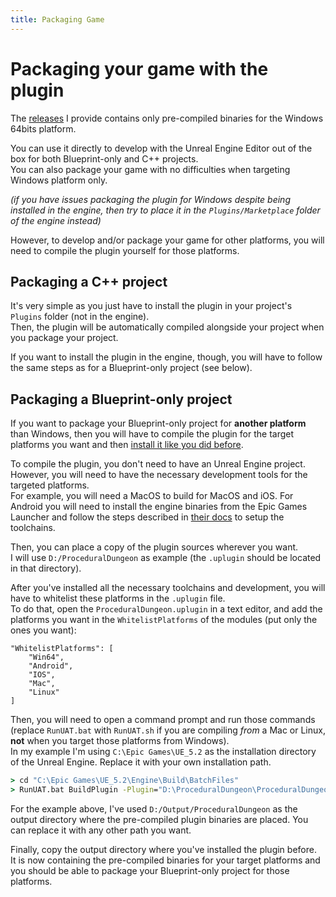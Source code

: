```yaml
---
title: Packaging Game
---
```


# Packaging your game with the plugin

The [releases](https://github.com/BenPyton/ProceduralDungeon/releases) I provide contains only pre-compiled binaries for the Windows 64bits platform.

You can use it directly to develop with the Unreal Engine Editor out of the box for both Blueprint-only and C++ projects.\
You can also package your game with no difficulties when targeting Windows platform only.

*(if you have issues packaging the plugin for Windows despite being installed in the engine, then try to place it in the `Plugins/Marketplace` folder of the engine instead)*

However, to develop and/or package your game for other platforms, you will need to compile the plugin yourself for those platforms.

## Packaging a C++ project

It's very simple as you just have to install the plugin in your project's `Plugins` folder (not in the engine).\
Then, the plugin will be automatically compiled alongside your project when you package your project.

If you want to install the plugin in the engine, though, you will have to follow the same steps as for a Blueprint-only project (see below).

## Packaging a Blueprint-only project

If you want to package your Blueprint-only project for **another platform** than Windows, then you will have to compile the plugin for the target platforms you want and then [install it like you did before](Installation.md).

To compile the plugin, you don't need to have an Unreal Engine project.\
However, you will need to have the necessary development tools for the targeted platforms.\
For example, you will need a MacOS to build for MacOS and iOS. For Android you will need to install the engine binaries from the Epic Games Launcher and follow the steps described in [their docs](https://dev.epicgames.com/documentation/en-us/unreal-engine/linux-development-requirements-for-unreal-engine?application_version=5.3) to setup the toolchains.

Then, you can place a copy of the plugin sources wherever you want.\
I will use `D:/ProceduralDungeon` as example (the `.uplugin` should be located in that directory).

After you've installed all the necessary toolchains and development, you will have to whitelist these platforms in the `.uplugin` file.\
To do that, open the `ProceduralDungeon.uplugin` in a text editor, and add the platforms you want in the `WhitelistPlatforms` of the modules (put only the ones you want):

```text title="ProceduralDungeon.uplugin"
"WhitelistPlatforms": [
	"Win64",
	"Android",
	"IOS",
	"Mac",
	"Linux"
]
```

Then, you will need to open a command prompt and run those commands (replace `RunUAT.bat` with `RunUAT.sh` if you are compiling *from* a Mac or Linux, **not** when you target those platforms from Windows).\
In my example I'm using `C:\Epic Games\UE_5.2` as the installation directory of the Unreal Engine. Replace it with your own installation path.

```cmd title="Command Prompt"
> cd "C:\Epic Games\UE_5.2\Engine\Build\BatchFiles"
> RunUAT.bat BuildPlugin -Plugin="D:\ProceduralDungeon\ProceduralDungeon.uplugin" -Package="D:\Output\ProceduralDungeon" -TargetPlatforms="Android"
```

For the example above, I've used `D:/Output/ProceduralDungeon` as the output directory where the pre-compiled plugin binaries are placed.
You can replace it with any other path you want.

Finally, copy the output directory where you've installed the plugin before.\
It is now containing the pre-compiled binaries for your target platforms and you should be able to package your Blueprint-only project for those platforms.
